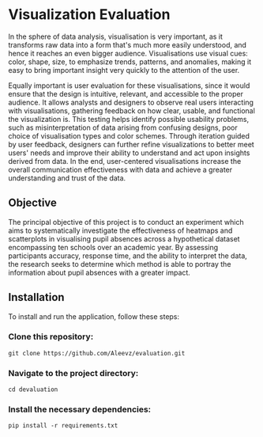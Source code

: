 # Visualization Evaluation

In the sphere of data analysis, visualisation is very important, as it transforms raw data into a form that's much more easily understood, and hence it reaches an even bigger audience. Visualisations use visual cues: color, shape, size, to emphasize trends, patterns, and anomalies, making it easy to bring important insight very quickly to the attention of the user. 

Equally important is user evaluation for these visualisations, since it would ensure that the design is intuitive, relevant, and accessible to the proper audience. It allows analysts and designers to observe real users interacting with visualisations, gathering feedback on how clear, usable, and functional the visualization is. This testing helps identify possible usability problems, such as misinterpretation of data arising from confusing designs, poor choice of visualisation types and color schemes. Through iteration guided by user feedback, designers can further refine visualizations to better meet users' needs and improve their ability to understand and act upon insights derived from data. In the end, user-centered visualisations increase the overall communication effectiveness with data and achieve a greater understanding and trust of the data.

## Objective
The principal objective of this project is to conduct an experiment which aims to systematically investigate the effectiveness of heatmaps and scatterplots in visualising pupil absences across a hypothetical dataset encompassing ten schools over an academic year. By assessing participants accuracy, response time, and the ability to interpret the data, the research seeks to determine which method is able to portray the information about pupil absences with a greater impact.

## Installation
To install and run the application, follow these steps:
### Clone this repository:
    git clone https://github.com/Aleevz/evaluation.git
    
### Navigate to the project directory:
    cd devaluation

### Install the necessary dependencies:
    pip install -r requirements.txt


